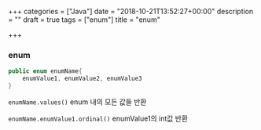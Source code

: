 +++
categories = ["Java"]
date = "2018-10-21T13:52:27+00:00"
description = ""
draft = true
tags = ["enum"]
title = "enum"

+++
### enum

```java
public enum enumName{
	enumValue1, enumValue2, enumValue3
}
```

`enumName.values()` enum 내의 모든 값들 반환

`enumName.enumValue1.ordinal()` enumValue1의 int값 반환